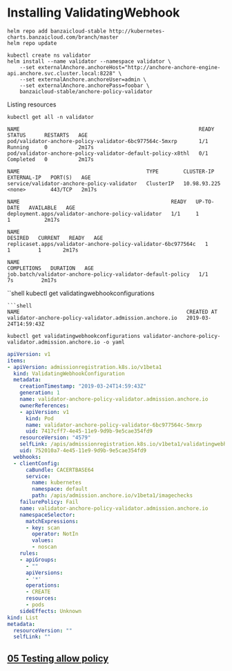 # Installing ValidatingWebhook

```shell
helm repo add banzaicloud-stable http://kubernetes-charts.banzaicloud.com/branch/master
helm repo update
```

```shell
kubectl create ns validator
helm install --name validator --namespace validator \
    --set externalAnchore.anchoreHost="http://anchore-anchore-engine-api.anchore.svc.cluster.local:8228" \
    --set externalAnchore.anchoreUser=admin \
    --set externalAnchore.anchorePass=foobar \
    banzaicloud-stable/anchore-policy-validator
```

Listing resources
```shell
kubectl get all -n validator
```
```shell
NAME                                                          READY   STATUS      RESTARTS   AGE
pod/validator-anchore-policy-validator-6bc977564c-5mxrp       1/1     Running     0          2m17s
pod/validator-anchore-policy-validator-default-policy-x8thl   0/1     Completed   0          2m17s

NAME                                         TYPE        CLUSTER-IP     EXTERNAL-IP   PORT(S)   AGE
service/validator-anchore-policy-validator   ClusterIP   10.98.93.225   <none>        443/TCP   2m17s

NAME                                                 READY   UP-TO-DATE   AVAILABLE   AGE
deployment.apps/validator-anchore-policy-validator   1/1     1            1           2m17s

NAME                                                            DESIRED   CURRENT   READY   AGE
replicaset.apps/validator-anchore-policy-validator-6bc977564c   1         1         1       2m17s

NAME                                                          COMPLETIONS   DURATION   AGE
job.batch/validator-anchore-policy-validator-default-policy   1/1           7s         2m17s
```

``shell
kubectl get validatingwebhookconfigurations
```
```shell
NAME                                                      CREATED AT
validator-anchore-policy-validator.admission.anchore.io   2019-03-24T14:59:43Z
```

```shell
kubectl get validatingwebhookconfigurations validator-anchore-policy-validator.admission.anchore.io -o yaml
```

```yaml
apiVersion: v1
items:
- apiVersion: admissionregistration.k8s.io/v1beta1
  kind: ValidatingWebhookConfiguration
  metadata:
    creationTimestamp: "2019-03-24T14:59:43Z"
    generation: 1
    name: validator-anchore-policy-validator.admission.anchore.io
    ownerReferences:
    - apiVersion: v1
      kind: Pod
      name: validator-anchore-policy-validator-6bc977564c-5mxrp
      uid: 7417cff7-4e45-11e9-9d9b-9e5cae354fd9
    resourceVersion: "4579"
    selfLink: /apis/admissionregistration.k8s.io/v1beta1/validatingwebhookconfigurations/validator-anchore-policy-validator.admission.anchore.io
    uid: 752010a7-4e45-11e9-9d9b-9e5cae354fd9
  webhooks:
  - clientConfig:
      caBundle: CACERTBASE64
      service:
        name: kubernetes
        namespace: default
        path: /apis/admission.anchore.io/v1beta1/imagechecks
    failurePolicy: Fail
    name: validator-anchore-policy-validator.admission.anchore.io
    namespaceSelector:
      matchExpressions:
      - key: scan
        operator: NotIn
        values:
        - noscan
    rules:
    - apiGroups:
      - ""
      apiVersions:
      - '*'
      operations:
      - CREATE
      resources:
      - pods
    sideEffects: Unknown
kind: List
metadata:
  resourceVersion: ""
  selfLink: ""
```

## [05 Testing allow policy](./05-allow-policy.md)
